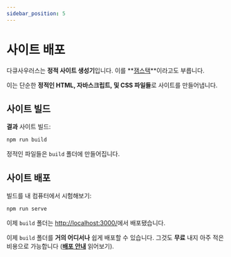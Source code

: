 ```yaml
---
sidebar_position: 5
---
```


# 사이트 배포

<!-- Docusaurus is a **static-site-generator** (also called **[Jamstack](https://jamstack.org/)**). -->
다큐사우러스는 **정적 사이트 생성기**입니다. 이를 **[잼스택](https://jamstack.org/)**이라고도 부릅니다.

<!-- It builds your site as simple **static HTML, JavaScript and CSS files**. -->
이는 단순한 **정적인 HTML, 자바스크립트, 및 CSS 파일들**로 사이트를 만들어냅니다.

<!-- ## Build your site -->
## 사이트 빌드

<!-- Build your site **for production**: -->
**결과** 사이트 빌드:

```bash
npm run build
```

<!-- The static files are generated in the `build` folder. -->
정적인 파일들은 `build` 폴더에 만들어집니다.

<!-- ## Deploy your site -->
## 사이트 배포

<!-- Test your production build locally: -->
빌드를 내 컴퓨터에서 시험해보기:

```bash
npm run serve
```

<!-- The `build` folder is now served at [http://localhost:3000/](http://localhost:3000/). -->
이제 `build` 폴더는 [http://localhost:3000/](http://localhost:3000/)에서 배포됐습니다.

<!-- You can now deploy the `build` folder **almost anywhere** easily, **for free** or very small cost (read the **[Deployment Guide](https://docusaurus.io/docs/deployment)**). -->
이제 `build` 폴더를 **거의 어디서나** 쉽게 배포할 수 있습니다. 그것도 **무료** 내지 아주 적은 비용으로 가능합니다 (**[배포 안내](https://docusaurus.io/ko/docs/deployment)** 읽어보기).